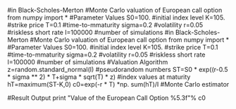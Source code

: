 #in Black-Scholes-Merton
#Monte Carlo valuation of European call option
from numpy import *
#Parameter Values
S0=100. #initial index level
K=105. #strike price
T=0.1 #time-to-mmaturity
sigma=0.2 #volatility
r=0.05 #riskless short rate
I=100000 #number of simulations
#in Black-Scholes-Merton
#Monte Carlo valuation of European call option
from numpy import *
#Parameter Values
S0=100. #initial index level
K=105. #strike price
T=0.1 #time-to-mmaturity
sigma=0.2 #volatility
r=0.05 #riskless short rate
I=100000 #number of simulations
#Valuation Algorithm
z=random.standard_normal(I) #pseudorandom numbers
ST=S0 * exp((r-0.5 * sigma ** 2) * T+sigma * sqrt(T) * z)
#index values at maturity
hT=maximum(ST-K,0)
c0=exp(-r * T) *np. sum(hT)/I
#Monte Carlo estimator

#Result Output
print "Value of the European Call Option %5.3f"% c0


